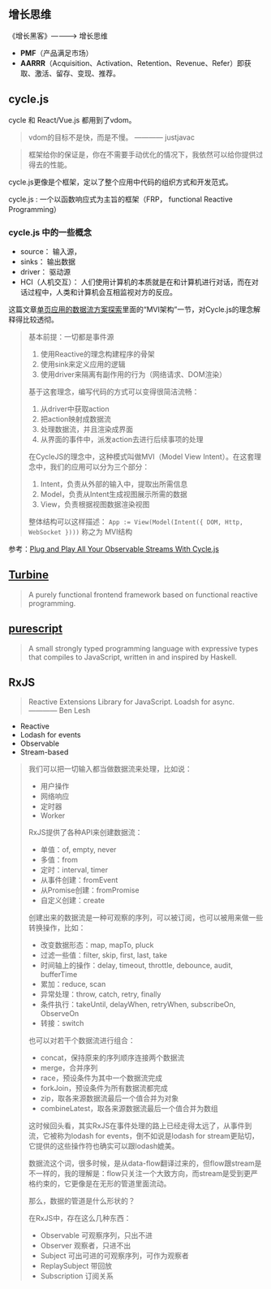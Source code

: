 ## 增长思维

《增长黑客》————> 增长思维 

- **PMF**（产品满足市场）
- **AARRR**（Acquisition、Activation、Retention、Revenue、Refer）即获取、激活、留存、变现、推荐。

## cycle.js
cycle 和 React/Vue.js 都用到了vdom。
> vdom的目标不是快，而是不慢。  ———— justjavac

> 框架给你的保证是，你在不需要手动优化的情况下，我依然可以给你提供过得去的性能。


cycle.js更像是个框架，定以了整个应用中代码的组织方式和开发范式。

cycle.js : 一个以函数响应式为主旨的框架（FRP， functional Reactive Programming）

### cycle.js 中的一些概念

- source： 输入源，
- sinks： 输出数据
- driver： 驱动源
- HCI（人机交互）： 人们使用计算机的本质就是在和计算机进行对话，而在对话过程中，人类和计算机会互相监视对方的反应。

这篇文章[单页应用的数据流方案探索](https://zhuanlan.zhihu.com/p/26426054)里面的“MVI架构”一节，对Cycle.js的理念解释得比较透彻。

> 基本前提：一切都是事件源
> 1. 使用Reactive的理念构建程序的骨架
> 1. 使用sink来定义应用的逻辑
> 1. 使用driver来隔离有副作用的行为（网络请求、DOM渲染）
> 
> 基于这套理念，编写代码的方式可以变得很简洁流畅：
> 
> 1. 从driver中获取action
> 1. 把action映射成数据流
> 1. 处理数据流，并且渲染成界面
> 1. 从界面的事件中，派发action去进行后续事项的处理
> 
> 在CycleJS的理念中，这种模式叫做MVI（Model View Intent）。在这套理念中，我们的应用可以分为三个部分：
> 
> 1. Intent，负责从外部的输入中，提取出所需信息
> 1. Model，负责从Intent生成视图展示所需的数据
> 1. View，负责根据视图数据渲染视图
> 
> 整体结构可以这样描述：
> `App := View(Model(Intent({ DOM, Http, WebSocket })))`
> 称之为 MVI结构

参考：[Plug and Play All Your Observable Streams With Cycle.js](https://medium.com/@fkrautwald/plug-and-play-all-your-observable-streams-with-cycle-js-e543fc287872#.by4c219c8)


## [Turbine](https://github.com/funkia/turbine)

> A purely functional frontend framework based on functional reactive programming. 

## [purescript](http://purescript.org/)

> A small strongly typed programming language with expressive types that compiles to JavaScript, written in and inspired by Haskell.

## RxJS

> Reactive Extensions Library for JavaScript.
> Loadsh for async. ———— Ben Lesh

- Reactive
- Lodash for events
- Observable
- Stream-based

> 我们可以把一切输入都当做数据流来处理，比如说：
>
> - 用户操作
> - 网络响应
> - 定时器
> - Worker
>
> RxJS提供了各种API来创建数据流：
> - 单值：of, empty, never
> - 多值：from
> - 定时：interval, timer
> - 从事件创建：fromEvent
> - 从Promise创建：fromPromise
> - 自定义创建：create
> 
> 创建出来的数据流是一种可观察的序列，可以被订阅，也可以被用来做一些转换操作，比如：
> - 改变数据形态：map, mapTo, pluck
> - 过滤一些值：filter, skip, first, last, take
> - 时间轴上的操作：delay, timeout, throttle, debounce, audit, bufferTime
> - 累加：reduce, scan
> - 异常处理：throw, catch, retry, finally
> - 条件执行：takeUntil, delayWhen, retryWhen, subscribeOn, ObserveOn
> - 转接：switch
> 
> 也可以对若干个数据流进行组合：
> - concat，保持原来的序列顺序连接两个数据流
> - merge，合并序列
> - race，预设条件为其中一个数据流完成
> - forkJoin，预设条件为所有数据流都完成
> - zip，取各来源数据流最后一个值合并为对象
> - combineLatest，取各来源数据流最后一个值合并为数组
> 
> 这时候回头看，其实RxJS在事件处理的路上已经走得太远了，从事件到流，它被称为lodash for events，倒不如说是lodash for stream更贴切，它提供的这些操作符也确实可以跟lodash媲美。
>
> 数据流这个词，很多时候，是从data-flow翻译过来的，但flow跟stream是不一样的，我的理解是：flow只关注一个大致方向，而stream是受到更严格约束的，它更像是在无形的管道里面流动。
> 
> 那么，数据的管道是什么形状的？
> 
> 在RxJS中，存在这么几种东西：
> - Observable 可观察序列，只出不进
> - Observer 观察者，只进不出
> - Subject 可出可进的可观察序列，可作为观察者
> - ReplaySubject 带回放
> - Subscription 订阅关系